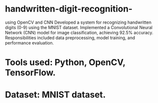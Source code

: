 # handwritten-digit-recognition-
using OpenCV and CNN
Developed a system for recognizing handwritten digits (0-9) using the MNIST dataset. Implemented a Convolutional 
Neural Network (CNN) model for image classification, achieving 92.5% accuracy. Responsibilities included data 
preprocessing, model training, and performance evaluation.
# Tools used: Python, OpenCV, TensorFlow. 
# Dataset: MNIST dataset. 

